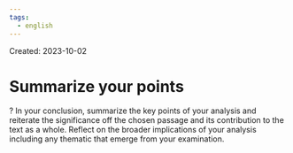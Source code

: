 ```yaml
---
tags:
  - english
---
```

Created: 2023-10-02

# Summarize your points
?
In your conclusion, summarize the key points of your analysis and reiterate the significance off the chosen passage and its contribution to the text as a whole. Reflect on the broader implications of your analysis including any thematic that emerge from your examination.
<!--SR:!2024-01-06,57,250-->